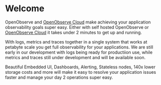 # Welcome

OpenObserve and [OpenObserve Cloud](https://cloud.openobserve.ai) make achieving your application observability goals super easy. Either with self hosted OpenObserve or [OpenObserve Cloud](https://cloud.openobserve.ai) it takes under 2 minutes to get up and running.

With logs, metrics and traces together in a single system that works at petabyte scale you get full observability for your applications. We are still early in our development with logs being ready for productiion use, while metrics and traces still under development and will be available soon.

Beautiful Embedded UI, Dashboards, Alerting, Stateless nodes, 140x lower storage costs and more will make it easy to resolve your application issues faster and manage your day 2 operations super easy.

